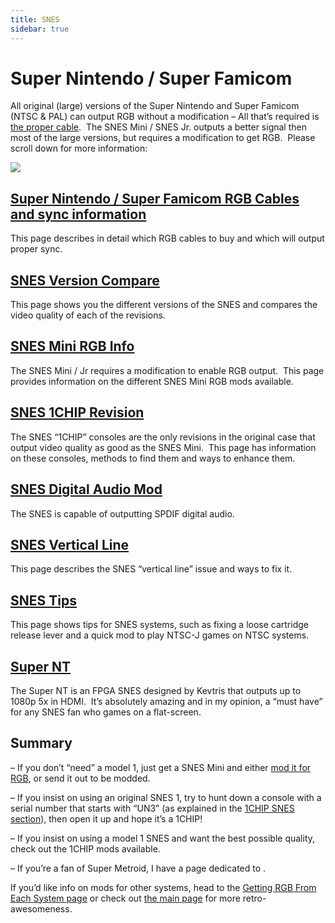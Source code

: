 ```yaml
---
title: SNES
sidebar: true
---
```


# Super Nintendo / Super Famicom

All original (large) versions of the Super Nintendo and Super Famicom (NTSC & PAL) can output RGB without a modification – All that’s required is [the proper cable](/consoles/snes/csync.md).  The SNES Mini / SNES Jr. outputs a better signal then most of the large versions, but requires a modification to get RGB.  Please scroll down for more information:

![](https://cdn.retrorgb.com/images/SNESPage01.jpg)

## [Super Nintendo / Super Famicom RGB Cables and sync information](/consoles/snes/csync.md)

This page describes in detail which RGB cables to buy and which will output proper sync.

## [SNES Version Compare](/consoles/snes/version/)

This page shows you the different versions of the SNES and compares the video quality of each of the revisions.

## [SNES Mini RGB Info](/consoles/snes/mini/rgb.md)

The SNES Mini / Jr requires a modification to enable RGB output.  This page provides information on the different SNES Mini RGB mods available.

## [SNES 1CHIP Revision](/consoles/snes/1chip/README.md)

The SNES “1CHIP” consoles are the only revisions in the original case that output video quality as good as the SNES Mini.  This page has information on these consoles, methods to find them and ways to enhance them.

## [SNES Digital Audio Mod](/consoles/snes/digital-audio/README.md)

The SNES is capable of outputting SPDIF digital audio.

## [SNES Vertical Line](/consoles/snes/vertical-line)

This page describes the SNES “vertical line” issue and ways to fix it.

## [SNES Tips](/consoles/snes/tips.md)

This page shows tips for SNES systems, such as fixing a loose cartridge release lever and a quick mod to play NTSC-J games on NTSC systems.

## [Super NT](http://retrorgb.com/supernt.html)

The Super NT is an FPGA SNES designed by Kevtris that outputs up to 1080p 5x in HDMI.  It’s absolutely amazing and in my opinion, a “must have” for any SNES fan who games on a flat-screen.

## Summary

– If you don’t “need” a model 1, just get a SNES Mini and either [mod it for RGB](/consoles/snes/mini/rgb.md), or send it out to be modded.

– If you insist on using an original SNES 1, try to hunt down a console with a serial number that starts with “UN3” (as explained in the [1CHIP SNES section](/consoles/snes/1chip/finding-the-1chip)), then open it up and hope it’s a 1CHIP!

– If you insist on using a model 1 SNES and want the best possible quality, check out the 1CHIP mods available.

– If you’re a fan of Super Metroid, I have a page dedicated to .

If you’d like info on mods for other systems, head to the [Getting RGB From Each System page](consoles/README.md) or check out [the main page](/README.md) for more retro-awesomeness.
